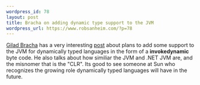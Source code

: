 ```yaml
--- 
wordpress_id: 78
layout: post
title: Bracha on adding dynamic type support to the JVM
wordpress_url: https://www.robsanheim.com/?p=78
---
```

<a href="https://bracha.org/">Gilad Bracha</a> has a very interesting <a href="https://blogs.sun.com/roller/page/gbracha?entry=invokedynamic">post</a> about plans to add some support to the JVM for dynamically typed languages in the form of a <strong>invokedynamic</strong> byte code.  He also talks about how similiar the JVM and .NET JVM are, and the misnomer that is the "CLR".  Its good to see someone at Sun who recognizes the growing role dynamically typed languages will have in the future.
